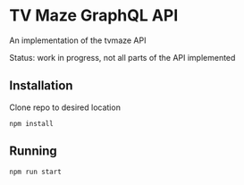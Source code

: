 # TV Maze GraphQL API

An implementation of the tvmaze API

Status: work in progress, not all parts of the API implemented

## Installation
Clone repo to desired location
```
npm install
```

## Running

```
npm run start
```



